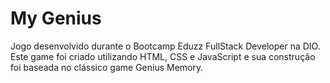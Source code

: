 # My Genius

Jogo desenvolvido durante o Bootcamp Eduzz FullStack Developer na DIO. Este game foi criado utilizando HTML, CSS e JavaScript e sua construção foi baseada no clássico game Genius Memory. 
